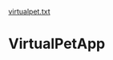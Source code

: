 [virtualpet.txt](https://github.com/dbayham/VirtualPetApp/files/7085150/virtualpet.txt)
# VirtualPetApp

